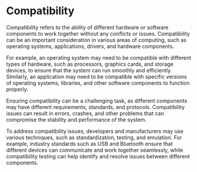 # Compatibility

Compatibility refers to the ability of different hardware or software components to work together without any conflicts or issues. Compatibility can be an important consideration in various areas of computing, such as operating systems, applications, drivers, and hardware components.

For example, an operating system may need to be compatible with different types of hardware, such as processors, graphics cards, and storage devices, to ensure that the system can run smoothly and efficiently. Similarly, an application may need to be compatible with specific versions of operating systems, libraries, and other software components to function properly.

Ensuring compatibility can be a challenging task, as different components may have different requirements, standards, and protocols. Compatibility issues can result in errors, crashes, and other problems that can compromise the stability and performance of the system.

To address compatibility issues, developers and manufacturers may use various techniques, such as standardization, testing, and emulation. For example, industry standards such as USB and Bluetooth ensure that different devices can communicate and work together seamlessly, while compatibility testing can help identify and resolve issues between different components.